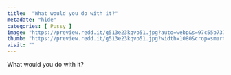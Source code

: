 ```yaml
---
title:  "What would you do with it?"
metadate: "hide"
categories: [ Pussy ]
image: "https://preview.redd.it/g513e23kqvo51.jpg?auto=webp&s=97c55b737f6717f8ed624d3aeb06795627a749f4"
thumb: "https://preview.redd.it/g513e23kqvo51.jpg?width=1080&crop=smart&auto=webp&s=32fd6f761ef8a9c4ab97b652281b58bb37c1195e"
visit: ""
---
```

What would you do with it?
